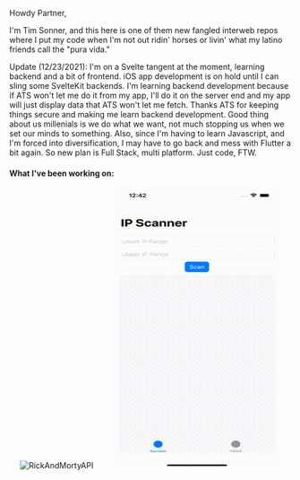 Howdy Partner,

I'm Tim Sonner, and this here is one of them new fangled interweb repos where I put my code when I'm not out ridin' horses or livin' what my latino friends call the "pura vida."

Update (12/23/2021):
I'm on a Svelte tangent at the moment, learning backend and a bit of frontend. iOS app development is on hold until I can sling some SvelteKit backends. I'm learning backend development because if ATS won't let me do it from my app, I'll do it on the server end and my app will just display data that ATS won't let me fetch. Thanks ATS for keeping things secure and making me learn backend development. Good thing about us millenials is we do what we want, not much stopping us when we set our minds to something. Also, since I'm having to learn Javascript, and I'm forced into diversification, I may have to go back and mess with Flutter a bit again. So new plan is Full Stack, multi platform. Just code, FTW.

#### What I've been working on:
<!---
This is the format for comments in the readme
alternate image size: 370x480
--->
<p align="center">
  <img alt="RickAndMortyAPI" src="https://github.com/timsonner/RickAndMortyAPI/blob/7d96ffc0a6c96d7f5f0125b1df870f01da6fed96/RickAndMortyAPI.gif" width=300 height=500>
&nbsp; &nbsp; &nbsp; &nbsp;
  <img alt="IPScanner" src="https://github.com/timsonner/IPScanner/blob/7a32478bf45e20d154f55c73e2117432637e847e/IPScanner.gif" width=300 height=500>
</p>
